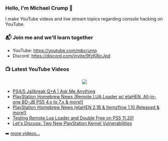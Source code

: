 ### Hello, I'm Michael Crump 👋

I make YouTube videos and live stream topics regarding console hacking on YouTube. 

### 📬 Join me and we'll learn together

- YouTube: https://youtube.com/mbcrump
- Discord: https://discord.com/invite/9fzK8jcJpd

### 📺 Latest YouTube Videos

<div align="center">

[<img src="https://img.shields.io/badge/-Subscribe-red?style=for-the-badge&logo=youtube&logoColor=white"/>](https://www.youtube.com/c/mbcrump?sub_confirmation=1)

</div>

<!-- YOUTUBE:START -->
- [PS4/5 Jailbreak Q+A | Ask Me Anything](https://www.youtube.com/watch?v=ga7MAvPrtwM)
- [PlayStation Homebrew News &lpar;Remote LUA Loader w/ etaHEN, All-in-one BD-JB PS5 4.x to 7.x &amp; more!&rpar;](https://www.youtube.com/watch?v=0Lj-GmGpZrs)
- [PlayStation Homebrew News &lpar;etaHEN 2.1B &amp; Itemzflow 1.10 Released &amp; more!&rpar;](https://www.youtube.com/watch?v=u_2rnlnzuC8)
- [Testing Remote Lua Loader and Double Free on PS5 11.20!](https://www.youtube.com/watch?v=fUHUFh-I0QE)
- [Let&#39;s Discuss: Two New PlayStation Kernel Vulnerabilities](https://www.youtube.com/watch?v=-2Ou3vaQEN8)
<!-- YOUTUBE:END -->

➡️ [more videos...](https://youtube.com/mbcrump)


